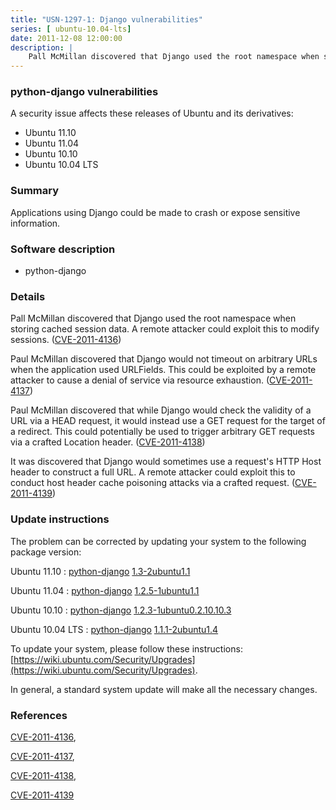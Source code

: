 ```yaml
---
title: "USN-1297-1: Django vulnerabilities"
series: [ ubuntu-10.04-lts]
date: 2011-12-08 12:00:00
description: |
    Pall McMillan discovered that Django used the root namespace when storing cached session data. A remote attacker could exploit this to modify sessions. ([CVE-2011-4136](http://people.ubuntu.com/~ubuntu-security/cve/CVE-2011-4136))
--- 
```

 
### python-django vulnerabilities

A security issue affects these releases of Ubuntu and its derivatives:

* Ubuntu 11.10
* Ubuntu 11.04
* Ubuntu 10.10
* Ubuntu 10.04 LTS

### Summary

Applications using Django could be made to crash or expose sensitive information.

### Software description

* python-django 

### Details

Pall McMillan discovered that Django used the root namespace when storing cached session data. A remote attacker could exploit this to modify sessions. ([CVE-2011-4136](http://people.ubuntu.com/~ubuntu-security/cve/CVE-2011-4136))

Paul McMillan discovered that Django would not timeout on arbitrary URLs when the application used URLFields. This could be exploited by a remote attacker to cause a denial of service via resource exhaustion. ([CVE-2011-4137](http://people.ubuntu.com/~ubuntu-security/cve/CVE-2011-4137))

Paul McMillan discovered that while Django would check the validity of a URL via a HEAD request, it would instead use a GET request for the target of a redirect. This could potentially be used to trigger arbitrary GET requests via a crafted Location header. ([CVE-2011-4138](http://people.ubuntu.com/~ubuntu-security/cve/CVE-2011-4138))

It was discovered that Django would sometimes use a request&#39;s HTTP Host header to construct a full URL. A remote attacker could exploit this to conduct host header cache poisoning attacks via a crafted request. ([CVE-2011-4139](http://people.ubuntu.com/~ubuntu-security/cve/CVE-2011-4139)) 

### Update instructions

The problem can be corrected by updating your system to the following package version:

Ubuntu 11.10
 : [python-django](https://launchpad.net/ubuntu/+source/python-django) <span> [1.3-2ubuntu1.1](https://launchpad.net/ubuntu/+source/python-django/1.3-2ubuntu1.1) </span> 

Ubuntu 11.04
 : [python-django](https://launchpad.net/ubuntu/+source/python-django) <span> [1.2.5-1ubuntu1.1](https://launchpad.net/ubuntu/+source/python-django/1.2.5-1ubuntu1.1) </span> 

Ubuntu 10.10
 : [python-django](https://launchpad.net/ubuntu/+source/python-django) <span> [1.2.3-1ubuntu0.2.10.10.3](https://launchpad.net/ubuntu/+source/python-django/1.2.3-1ubuntu0.2.10.10.3) </span> 

Ubuntu 10.04 LTS
 : [python-django](https://launchpad.net/ubuntu/+source/python-django) <span> [1.1.1-2ubuntu1.4](https://launchpad.net/ubuntu/+source/python-django/1.1.1-2ubuntu1.4) </span> 

To update your system, please follow these instructions: [https://wiki.ubuntu.com/Security/Upgrades](https://wiki.ubuntu.com/Security/Upgrades).

In general, a standard system update will make all the necessary changes. 

### References

 [CVE-2011-4136](http://people.ubuntu.com/~ubuntu-security/cve/CVE-2011-4136), 

 [CVE-2011-4137](http://people.ubuntu.com/~ubuntu-security/cve/CVE-2011-4137), 

 [CVE-2011-4138](http://people.ubuntu.com/~ubuntu-security/cve/CVE-2011-4138), 

 [CVE-2011-4139](http://people.ubuntu.com/~ubuntu-security/cve/CVE-2011-4139)
 
